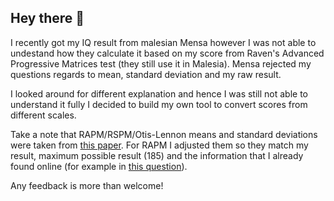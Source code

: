 <h2> Hey there 👋</h2>
  
I recently got my IQ result from malesian Mensa however I was not able to undestand how they calculate it based on my score from Raven's Advanced Progressive Matrices test (they still use it in Malesia). Mensa rejected my questions regards to mean, standard deviation and my raw result.

I looked around for different explanation and hence I was still not able to understand it fully I decided to build my own tool to convert scores from different scales.

Take a note that RAPM/RSPM/Otis-Lennon means and standard deviations were taken from [this paper](http://arthurjensen.net/wp-content/uploads/2014/06/Equating-the-Standard-and-Advanced-Forms-of-the-Raven-Progressive-Matrices-1988-by-Arthur-Robert-Jensen-Dennis-P.-Saccuzzo-Gerald-E.-Larson.pdf). For RAPM I adjusted them so they match my result, maximum possible result (185) and the information that I already found online (for example in [this question](https://www.reddit.com/r/mensa/comments/iwwf5j/ravens_advanced_progressive_matrices_raw_score/)).

Any feedback is more than welcome!
